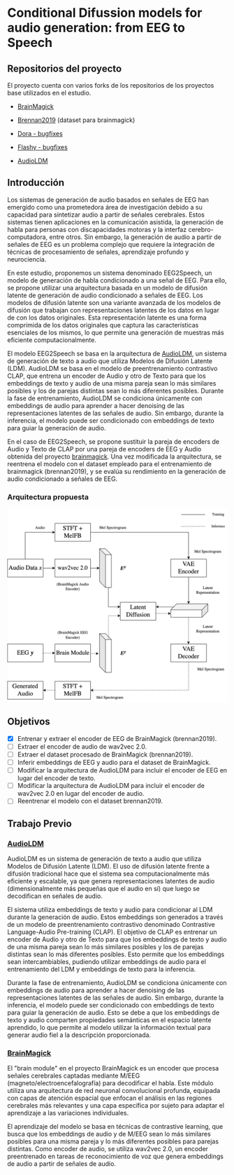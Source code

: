 # Conditional Difussion models for audio generation: from EEG to Speech

## Repositorios del proyecto

El proyecto cuenta con varios forks de los repositorios de los proyectos base utilizados en el estudio.

- [BrainMagick](https://github.com/inogii/brainmagick)

- [Brennan2019](https://www.kaggle.com/datasets/inogii/brennan) (dataset para brainmagick)

- [Dora - bugfixes](https://github.com/inogii/dora)
- [Flashy - bugfixes](https://github.com/inogii/flashy)

- [AudioLDM](https://github.com/inogii/AudioLDM-training-finetuning)

## Introducción

Los sistemas de generación de audio basados en señales de EEG han emergido como una prometedora área de investigación debido a su capacidad para sintetizar audio a partir de señales cerebrales. Estos sistemas tienen aplicaciones en la comunicación asistida, la generación de habla para personas con discapacidades motoras y la interfaz cerebro-computadora, entre otros. Sin embargo, la generación de audio a partir de señales de EEG es un problema complejo que requiere la integración de técnicas de procesamiento de señales, aprendizaje profundo y neurociencia.

En este estudio, proponemos un sistema denominado EEG2Speech, un modelo de generación de habla condicionado a una señal de EEG. Para ello, se propone utilizar una arquitectura basada en un modelo de difusión latente de generación de audio condicionado a señales de EEG. Los modelos de difusión latente son una variante avanzada de los modelos de difusión que trabajan con representaciones latentes de los datos en lugar de con los datos originales. Esta representación latente es una forma comprimida de los datos originales que captura las características esenciales de los mismos, lo que permite una generación de muestras más eficiente computacionalmente.

El modelo EEG2Speech se basa en la arquitectura de [AudioLDM](https://audioldm.github.io/), un sistema de generación de texto a audio que utiliza Modelos de Difusión Latente (LDM). AudioLDM se basa en el modelo de preentrenamiento contrastivo CLAP, que entrena un encoder de Audio y otro de Texto para que los embeddings de texto y audio de una misma pareja sean lo más similares posibles y los de parejas distintas sean lo más diferentes posibles. Durante la fase de entrenamiento, AudioLDM se condiciona únicamente con embeddings de audio para aprender a hacer denoising de las representaciones latentes de las señales de audio. Sin embargo, durante la inferencia, el modelo puede ser condicionado con embeddings de texto para guiar la generación de audio.

En el caso de EEG2Speech, se propone sustituir la pareja de encoders de Audio y Texto de CLAP por una pareja de encoders de EEG y Audio obtenida del proyecto [brainmagick](https://github.com/facebookresearch/brainmagick). Una vez modificada la arquitectura, se reentrena el modelo con el dataset empleado para el entrenamiento de brainmagick (brennan2019), y se evalúa su rendimiento en la generación de audio condicionado a señales de EEG.

### Arquitectura propuesta

<p align="center">
<img src="./architecture.png"
     alt="Arquitectura propuesta para EEG2Speech."
     width="700px"></p>

## Objetivos

- [x] Entrenar y extraer el encoder de EEG de BrainMagick (brennan2019).
- [ ] Extraer el encoder de audio de wav2vec 2.0.
- [ ] Extraer el dataset procesado de BrainMagick (brennan2019).
- [ ] Inferir embeddings de EEG y audio para el dataset de BrainMagick. 
- [ ] Modificar la arquitectura de AudioLDM para incluir el encoder de EEG en lugar del encoder de texto.
- [ ] Modificar la arquitectura de AudioLDM para incluir el encoder de wav2vec 2.0 en lugar del encoder de audio.
- [ ] Reentrenar el modelo con el dataset brennan2019.

## Trabajo Previo

### [AudioLDM](https://audioldm.github.io/)

AudioLDM es un sistema de generación de texto a audio que utiliza Modelos de Difusión Latente (LDM). El uso de difusión latente frente a difusión tradicional hace que el sistema sea computacionalmente más eficiente y escalable, ya que genera representaciones latentes de audio (dimensionalmente más pequeñas que el audio en sí) que luego se decodifican en señales de audio. 

El sistema utiliza embeddings de texto y audio para condicionar al LDM durante la generación de audio. Estos embeddings son generados a través de un modelo de preentrenamiento contrastivo denominado Contrastive Language-Audio Pre-training (CLAP). El objetivo de CLAP es entrenar un encoder de Audio y otro de Texto para que los embeddings de texto y audio de una misma pareja sean lo más similares posibles y los de parejas distintas sean lo más diferentes posibles. Esto permite que los embeddings sean intercambiables, pudiendo utilizar embeddings de audio para el entrenamiento del LDM y embeddings de texto para la inferencia.

Durante la fase de entrenamiento, AudioLDM se condiciona únicamente con embeddings de audio para aprender a hacer denoising de las representaciones latentes de las señales de audio. Sin embargo, durante la inferencia, el modelo puede ser condicionado con embeddings de texto para guiar la generación de audio. Esto se debe a que los embeddings de texto y audio comparten propiedades semánticas en el espacio latente aprendido, lo que permite al modelo utilizar la información textual para generar audio fiel a la descripción proporcionada. 

### [BrainMagick](https://github.com/facebookresearch/brainmagick)

El "brain module" en el proyecto BrainMagick es un encoder que procesa señales cerebrales captadas mediante M/EEG (magneto/electroencefalografía) para decodificar el habla. Este módulo utiliza una arquitectura de red neuronal convolucional profunda, equipada con capas de atención espacial que enfocan el análisis en las regiones cerebrales más relevantes y una capa específica por sujeto para adaptar el aprendizaje a las variaciones individuales.

El aprendizaje del modelo se basa en técnicas de contrastive learning, que busca que los embeddings de audio y de M/EEG sean lo más similares posibles para una misma pareja y lo más diferentes posibles para parejas distintas. Como encoder de audio, se utiliza wav2vec 2.0, un encoder preentrenado en tareas de reconocimiento de voz que genera embeddings de audio a partir de señales de audio.
